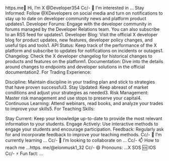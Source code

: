 https.me👋 Hi, I’m X @Developer354
Cc/- 👀 I’m interested in ... Stay Informed: Follow @XDevelopers on social media and turn on notifications to stay up to date on developer community news and platform product updates1.
Developer Forums: Engage with the developer community in forums managed by the Developer Relations team. You can also subscribe to an RSS feed for updates1.
Developer Blog: Visit the official X developer blog for product updates, new features, developer policy changes, and useful tips and tools1.
API Status: Keep track of the performance of the X platform and subscribe to updates for notifications on incidents or outages1.
Changelog: Check the X developer changelog for historical changes to products and features on the platform1.
Documentation: Dive into the details around changes to endpoints and developer solutions in the official documentation2.
For Trading Experience:

Discipline: Maintain discipline in your trading plan and stick to strategies that have proven successful3.
Stay Updated: Keep abreast of market conditions and adjust your strategies as needed3.
Risk Management: Master risk management and use stops to preserve your capital4.
Continuous Learning: Attend webinars, read books, and analyze your trades to improve your skills5.
For Teaching Skills:

Stay Current: Keep your knowledge up-to-date to provide the most relevant information to your students.
Engage Actively: Use interactive methods to engage your students and encourage participation.
Feedback: Regularly ask for and incorporate feedback to improve your teaching methods.
Cc/- 🌱 I’m currently learning ...
Cc/- 💞️ I’m looking to collaborate on ...
Cc/- 📫 How to reach me ...https. me/@elonmusk1_32
Cc/- 😄 Pronouns: ...X SOS 🆘 IOS
Cc/- ⚡ Fun fact: ... 

<!---
Developer354/Developer354 is a ✨ special ✨ repository because its `README.md` (this file) appears on your GitHub profile.
You can click the Preview link to take a look at your changes. https://x.com/Elon_musk4211_?s=09
--->
